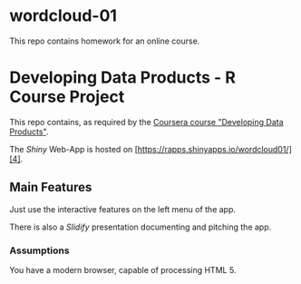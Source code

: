 wordcloud-01
============

This repo contains homework for an online course.



Developing Data Products - R Course Project
=======================

This repo contains, as required by  the [Coursera course "Developing Data Products"][1]. 


The  *Shiny* Web-App is hosted on [https://rapps.shinyapps.io/wordcloud01/][4].

Main Features
-------------

Just  use the interactive features on the left menu of the app. 


There is also a *Slidify* presentation documenting and pitching the app. 
 
### Assumptions

You have a modern browser, capable of processing HTML 5.

 [1]: http://datasciencespecialization.github.io/ddp/
 [2]: http://rpubs.com/thoughtfulbloke/25103
 [3]: https://github.com/knbknb/wordcloud-01-pitch
 [4]: https://rapps.shinyapps.io/wordcloud01/
